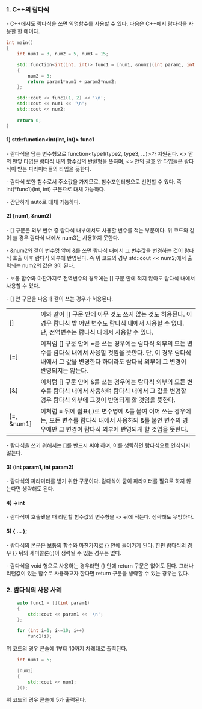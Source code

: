 ### 1. C++의 람다식

\- C++에서도 람다식을 쓰면 익명함수를 사용할 수 있다. 다음은 C++에서 람다식을 사용한 한 예이다.

```cpp
int main()
{
    int num1 = 3, num2 = 5, num3 = 15;

    std::function<int(int, int)> func1 = [num1, &num2](int param1, int param2) ->int
    {
        num2 = 3;
        return param1*num1 + param2*num2;
    };

    std::cout << func1(1, 2) << '\n';
    std::cout << num1 << '\n';
    std::cout << num2;
 
    return 0;
}
```

#### 1) std::function\<int(int, int)> func1

\- 람다식을 담는 변수형으로 function\<type1(type2, type3, ...)>가 지원된다. \<> 안의 맨앞 타입은 람다식 내의 함수값의 반환형을 뜻하며, \<> 안의 괄호 안 타입들은 람다식이 받는 파라미터들의 타입을 뜻한다.

\- 람다식 또한 함수로서 주소값을 가지므로, 함수포인터형으로 선언할 수 있다. 즉 int(*func1)(int, int) 구문으로 대체 가능하다.

\- 간단하게 auto로 대체 가능하다.

#### 2) [num1, &num2]

\- [] 구문은 외부 변수 중 람다식 내부에서도 사용할 변수를 적는 부분이다. 위 코드와 같이 쓸 경우 람다식 내에서 num3는 사용하지 못한다.

\- &num2와 같이 변수명 앞에 &를 쓰면 람다식 내에서 그 변수값을 변경하는 것이 람다식 호출 이후 람다식 외부에 반영된다. 즉 위 코드의 경우 std::cout << num2;에서 출력되는 num2의 값은 3이 된다.

\- 보통 함수와 마찬가지로 전역변수의 경우에는 [] 구문 안에 적지 않아도 람다식 내에서 사용할 수 있다. 

\- [] 안 구문을 다음과 같이 쓰는 경우가 허용된다.


|| |
|---|---|
|[]| 이와 같이 [] 구문 안에 아무 것도 쓰지 않는 것도 허용된다. 이 경우 람다식 밖 어떤 변수도 람다식 내에서 사용할 수 없다. 단, 전역변수는 람다식 내에서 사용할 수 있다.|
|[=]| 이처럼 [] 구문 안에 =를 쓰는 경우에는 람다식 외부의 모든 변수를 람다식 내에서 사용할 것임을 뜻한다. 단, 이 경우 람다식 내에서 그 값을 변경한다 하더라도 람다식 외부에 그 변경이 반영되지는 않는다.|
|[&]| 이처럼 [] 구문 안에 &를 쓰는 경우에는 람다식 외부의 모든 변수를 람다식 내에서 사용하며 람다식 내에서 그 값을 변경할 경우 람다식 외부에 그것이 반영되게 할 것임을 뜻한다.|
|[=, &num1]| 이처럼 = 뒤에 쉼표(,)로 변수명에 &를 붙여 이어 쓰는 경우에는, 모든 변수를 람다식 내에서 사용하되 &를 붙인 변수의 경우에만 그 변경이 람다식 외부에 반영되게 할 것임을 뜻한다.|

\- 람다식을 쓰기 위해서는 []를 반드시 써야 하며, 이를 생략하면 람다식으로 인식되지 않는다.

#### 3) (int param1, int param2)

\- 람다식의 파라미터를 받기 위한 구문이다. 람다식이 굳이 파라미터를 필요로 하지 않는다면 생략해도 된다.


#### 4) ->int

\- 람다식이 호출됐을 때 리턴할 함수값의 변수형을 -> 뒤에 적는다. 생략해도 무방하다.

#### 5) { ... };

\- 람다식의 본문은 보통의 함수와 마찬가지로 {} 안에 들어가게 된다. 한편 람다식의 경우 {} 뒤의 세미콜론(;)이 생략될 수 있는 경우는 없다.

\- 람다식을 void 형으로 사용하는 경우라면 {} 안에 return 구문은 없어도 된다. 그러나 리턴값이 있는 함수로 사용하고자 한다면 return 구문을 생략할 수 있는 경우는 없다.



### 2. 람다식의 사용 사례

```cpp
    auto func1 = [](int param1)
    {
        std::cout << param1 << '\n'; 
    };

    for (int i=1; i<=10; i++)
        func1(i);
```
위 코드의 경우 콘솔에 1부터 10까지 차례대로 출력된다.


```cpp
    int num1 = 5;

    [num1]
    {
        std::cout << num1;
    }();
```
위 코드의 경우 콘솔에 5가 출력된다.
